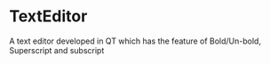 # TextEditor
A text editor developed in QT which has the feature of Bold/Un-bold, Superscript and subscript
